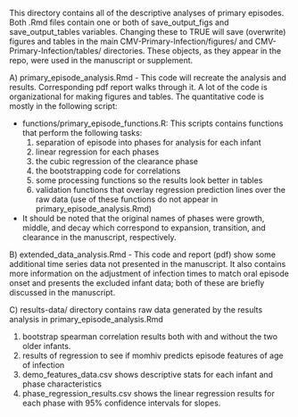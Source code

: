 This directory contains all of the descriptive analyses of primary episodes. Both .Rmd files contain one or both of save_output_figs and save_output_tables variables. Changing these to TRUE will save (overwrite) figures and tables in the main CMV-Primary-Infection/figures/ and CMV-Primary-Infection/tables/ directories. These objects, as they appear in the repo, were used in the manuscript or supplement.

A) primary_episode_analysis.Rmd - This code will recreate the analysis and results. Corresponding pdf report walks through it. A lot of the code is organizational for making figures and tables. The quantitative code is mostly in the following script:
  - functions/primary_episode_functions.R: This scripts contains functions that perform the following tasks:
     1. separation of episode into phases for analysis for each infant
     2. linear regression for each phases 
     3. the cubic regression of the clearance phase
     4. the bootstrapping code for correlations
     5. some processing functions so the results look better in tables
     6. validation functions that overlay regression prediction lines over the raw data (use of these functions do not appear in primary_episode_analysis.Rmd)
  - It should be noted that the original names of phases were growth, middle, and decay which correspond to expansion, transition, and clearance in the manuscript, respectively.

B) extended_data_analysis.Rmd - This code and report (pdf) show some additional time series data not presented in the manuscript. It also contains more information on the adjustment of infection times to match oral episode onset and presents the excluded infant data; both of these are briefly discussed in the manuscript.

C) results-data/ directory contains raw data generated by the results analysis in primary_episode_analysis.Rmd
  1. bootstrap spearman correlation results both with and without the two older infants.
  2. results of regression to see if momhiv predicts episode features of age of infection
  3. demo_features_data.csv shows descriptive stats for each infant and phase characteristics
  4. phase_regression_results.csv shows the linear regression results for each phase with 95% confidence intervals for slopes. 

